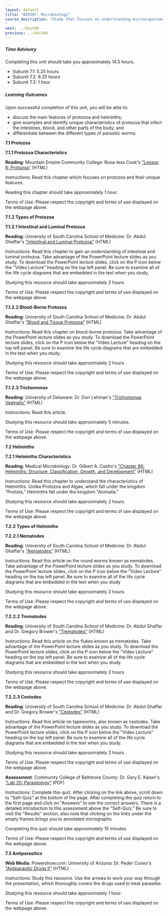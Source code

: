 ```yaml
---
layout: default
title: "BIO307: Microbiology"
course_description: "Study that focuses on understanding microorganisms including their taxonomy and identification, chemistry and metabolism, growth, reproduction, and genetic characteristics. Particular emphasis on the common organisms that cause human disease, including bacteria, fungi, protozoa and helminthes, and viruses and other microbe uses and antimicrobial treatments are examined."
next: ../Unit08
previous: ../Unit06
---
```

##### Time Advisory

Completing this unit should take you approximately 14.5 hours.  

-   Subunit 7.1: 5.25 hours
-   Subunit 7.2: 8.25 hours
-   Subunit 7.3: 1 hour  

#####   

##### Learning Outcomes

Upon successful completion of this unit, you will be able to:  

-   discuss the main features of protozoa and helminths;  
-   give examples and identify unique characteristics of protozoa that infect the intestines, blood, and other parts of the body; and  
-   differentiate between the different types of parasitic worms.   

  

**7.1 Protozoa**  
  



**7.1.1 Protozoa Characteristics**

**Reading**: Mountain Empire Community College: Rosa-less Cook's ["Lesson 6: Protozoa”](http://water.me.vccs.edu/courses/ENV108/lesson6_2.htm) (HTML)

Instructions: Read this chapter which focuses on protozoa and their unique features. 

Reading this chapter should take approximately 1 hour.

Terms of Use: Please respect the copyright and terms of use displayed on the webpage above.



  



**7.1.2 Types of Protozoa**







**7.1.2.1 Intestinal and Luminal Protozoa**





**Reading**: University of South Carolina School of Medicine: Dr. Abdul Ghaffar's ["Intestinal and Luminal Protozoa”](http://www.microbiologybook.org/parasitology/intest-protozoa.htm) (HTML)





Instructions: Read this chapter to gain an understanding of intestinal and luminal protozoa. Take advantage of the PowerPoint lecture slides as you study. To download the PowerPoint lecture slides, click on the P icon below the "Video Lecture” heading on the top left panel. Be sure to examine all of the life cycle diagrams that are embedded in the text when you study.





Studying this resource should take approximately 2 hours.





Terms of Use: Please respect the copyright and terms of use displayed on the webpage above.





  





**7.1.2.2 Blood-Borne Protozoa**





**Reading**: University of South Carolina School of Medicine: Dr. Abdul Ghaffar's ["Blood and Tissue Protozoa”](http://www.microbiologybook.org/parasitology/blood-proto.htm) (HTML)





Instructions: Read this chapter on blood-borne protozoa. Take advantage of the PowerPoint lecture slides as you study. To download the PowerPoint lecture slides, click on the P icon below the "Video Lecture” heading on the top left panel. Be sure to examine the life cycle diagrams that are embedded in the text when you study.





Studying this resource should take approximately 2 hours.





Terms of Use: Please respect the copyright and terms of use displayed on the webpage above.





  





**7.1.2.3 Trichomonas**





**Reading**: University of Delaware: Dr. Don Lehman's ["Trichomonas Vaginalis”](http://www.udel.edu/medtech/dlehman/medt372/T-vag.html) (HTML)





Instructions: Read this article.





Studying this resource should take approximately 5 minutes.





Terms of Use: Please respect the copyright and terms of use displayed on the webpage above.





  

**7.2 Helminths**  



**7.2.1 Helminths Characteristics**

**Reading**: Medical Microbiology: Dr. Gilbert A. Castro's ["Chapter 86: Helminths: Structure, Classification, Growth, and Development”](http://www.ncbi.nlm.nih.gov/books/NBK8282/) (HTML)

Instructions: Read this chapter to understand the characteristics of Helminths. Unlike Protozoa and Algae, which fall under the kingdom "Protists,” Helminths fall under the kingdom "Animalia.”

Studying this resource should take approximately 2 hours.

Terms of Use: Please respect the copyright and terms of use displayed on the webpage above.



  



**7.2.2 Types of Helminths**







**7.2.2.1 Nematodes**





**Reading**: University of South Carolina School of Medicine: Dr. Abdul Ghaffar's ["Nematodes”](http://www.microbiologybook.org/parasitology/nematodes.htm) (HTML)





Instructions: Read this article on the round worms known as nematodes. Take advantage of the PowerPoint lecture slides as you study. To download the PowerPoint lecture slides, click on the P icon below the "Video Lecture” heading on the top left panel. Be sure to examine all of the life cycle diagrams that are embedded in the text when you study





Studying this resource should take approximately 2 hours.





Terms of Use: Please respect the copyright and terms of use displayed on the webpage above.





  





**7.2.2.2 Trematodes**





**Reading**: University of South Carolina School of Medicine: Dr. Abdul Ghaffar and Dr. Gregory Brower's ["Trematodes”](http://www.microbiologybook.org/parasitology/trematodes.htm) (HTML)





Instructions: Read this article on the flukes known as trematodes. Take advantage of the PowerPoint lecture slides as you study. To download the PowerPoint lecture slides, click on the P icon below the "Video Lecture” heading on the top left panel. Be sure to examine all of the life cycle diagrams that are embedded in the text when you study.





Studying this resource should take approximately 2 hours.





Terms of Use: Please respect the copyright and terms of use displayed on the webpage above.





  





**7.2.2.3 Cestodes**





**Reading**: University of South Carolina School of Medicine: Dr. Abdul Ghaffar and Dr. Gregory Brower's ["Cestodes”](http://www.microbiologybook.org/parasitology/cestodes.htm) (HTML)





Instructions: Read this article on tapeworms, also known as cestodes. Take advantage of the PowerPoint lecture slides as you study. To download the PowerPoint lecture slides, click on the P icon below the "Video Lecture” heading on the top left panel. Be sure to examine all of the life cycle diagrams that are embedded in the text when you study.





Studying this resource should take approximately 2 hours.





Terms of Use: Please respect the copyright and terms of use displayed on the webpage above.









**Assessment**: Community College of Baltimore County: Dr. Gary E. Kaiser's ["Lab 20: Parasitology”](http://faculty.ccbcmd.edu/courses/bio141/labmanua/lab20/lab20.html#quiz) (PDF)





Instructions: Complete this quiz. After clicking on the link above, scroll down to "Self-Quiz” at the bottom of the page. After completing the quiz return to the first page and click on "Answers” to see the correct answers. There is a detailed introduction to this assessment above the "Self-Quiz.” Be sure to visit the "Results” section, also note that clicking on the links under the empty frames brings you to annotated micrographs.





Completing this quiz should take approximately 15 minutes.





Terms of Use: Please respect the copyright and terms of use displayed on the webpage above.





  

**7.3 Antiparasitics**

**Web Media**: Powershow.com: University of Arizona: Dr. Peder Cuneo's ["Antiparasitic Drugs II”](http://www.powershow.com/view/2df79-YTFhZ/Antiparasitic_Drugs_II_flash_ppt_presentation) (HTML)

Instructions: Study this resource. Use the arrows to work your way through the presentation, which thoroughly covers the drugs used to treat parasites.

Studying this resource should take approximately 1 hour.

Terms of Use: Please respect the copyright and terms of use displayed on the webpage above.

  